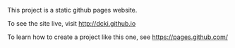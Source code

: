 This project is a static github pages website.

To see the site live, visit http://dcki.github.io

To learn how to create a project like this one, see https://pages.github.com/
